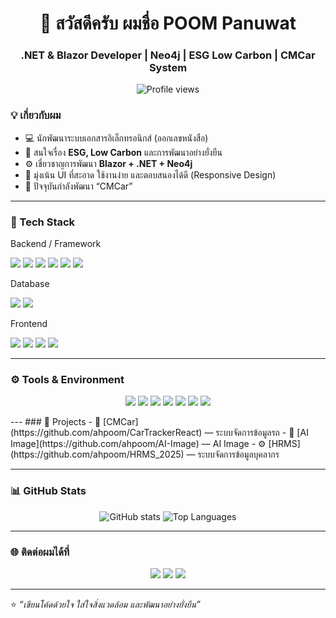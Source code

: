 <!-- 👋 Hi there section -->
<h1 align="center">👋 สวัสดีครับ ผมชื่อ POOM Panuwat</h1>
<h3 align="center">.NET & Blazor Developer | Neo4j | ESG Low Carbon | CMCar System</h3>

<p align="center">
  <img src="https://komarev.com/ghpvc/?username=ahpoom&color=brightgreen&style=for-the-badge" alt="Profile views" />
</p>



### 💡 เกี่ยวกับผม
- 💻 นักพัฒนาระบบเอกสารอิเล็กทรอนิกส์ (ออกเลขหนังสือ)
- 🌱 สนใจเรื่อง **ESG, Low Carbon** และการพัฒนาอย่างยั่งยืน
- ⚙️ เชี่ยวชาญการพัฒนา **Blazor + .NET + Neo4j**
- 🎯 มุ่งเน้น UI ที่สะอาด ใช้งานง่าย และตอบสนองได้ดี (Responsive Design)
- 🚀 ปัจจุบันกำลังพัฒนา “CMCar”

---

### 🧠 Tech Stack
<p align="center">
  <p>Backend / Framework</p>
  <img src="https://img.shields.io/badge/.NET-512BD4?style=for-the-badge&logo=dotnet&logoColor=white" />
  <img src="https://img.shields.io/badge/Blazor-5C2D91?style=for-the-badge&logo=blazor&logoColor=white" />
  <img src="https://img.shields.io/badge/C%23-239120?style=for-the-badge&logo=c-sharp&logoColor=white" />
  <img src="https://img.shields.io/badge/Java-007396?style=for-the-badge&logo=java&logoColor=white" />
  <img src="https://img.shields.io/badge/Node.js-339933?style=for-the-badge&logo=node.js&logoColor=white" />
  <img src="https://img.shields.io/badge/Express.js-000000?style=for-the-badge&logo=express&logoColor=white" />

  <p>Database</p>
  <!-- Database -->
  <img src="https://img.shields.io/badge/Neo4j-008CC1?style=for-the-badge&logo=neo4j&logoColor=white" />
  <img src="https://img.shields.io/badge/PostgreSQL-336791?style=for-the-badge&logo=postgresql&logoColor=white" />

  <p>Frontend</p>
  <!-- Frontend -->
  <img src="https://img.shields.io/badge/React-20232A?style=for-the-badge&logo=react&logoColor=61DAFB" />
  <img src="https://img.shields.io/badge/React_Native-20232A?style=for-the-badge&logo=react&logoColor=61DAFB" />
  <img src="https://img.shields.io/badge/JavaScript-F7DF1E?style=for-the-badge&logo=javascript&logoColor=black" />
  <img src="https://img.shields.io/badge/C-00599C?style=for-the-badge&logo=c&logoColor=white" />
</p>

---
### ⚙️ Tools & Environment
<p align="center">
  <img src="https://img.shields.io/badge/Visual%20Studio-5C2D91?style=for-the-badge&logo=visualstudio&logoColor=white" />
  <img src="https://img.shields.io/badge/Visual%20Studio%20Code-0078d7?style=for-the-badge&logo=visual-studio-code&logoColor=white" />
  <img src="https://img.shields.io/badge/Postman-FF6C37?style=for-the-badge&logo=postman&logoColor=white" />
  <img src="https://img.shields.io/badge/Git-F05032?style=for-the-badge&logo=git&logoColor=white" />
  <img src="https://img.shields.io/badge/GitHub-181717?style=for-the-badge&logo=github&logoColor=white" />
  <img src="https://img.shields.io/badge/Figma-F24E1E?style=for-the-badge&logo=figma&logoColor=white" />
  <img src="https://img.shields.io/badge/Windows-0078D6?style=for-the-badge&logo=windows&logoColor=white" />
</p>
---
### 📂 Projects
- 📄 [CMCar](https://github.com/ahpoom/CarTrackerReact) — ระบบจัดการข้อมูลรถ
- 🌿 [AI Image](https://github.com/ahpoom/AI-Image) — AI Image 
- ⚙️ [HRMS](https://github.com/ahpoom/HRMS_2025) — ระบบจัดการข้อมูลบุคลากร

---

### 📊 GitHub Stats
<p align="center">
  <img src="https://github-readme-stats.vercel.app/api?username=ahpoom&show_icons=true&theme=tokyonight" alt="GitHub stats" />
  <img src="https://github-readme-stats.vercel.app/api/top-langs/?username=ahpoom&layout=compact&theme=tokyonight" alt="Top Languages" />
</p>

---

### 🌐 ติดต่อผมได้ที่
<p align="center">
  <a href="mailto:poompoom11234567@gmail.com"><img src="https://img.shields.io/badge/Email-poompoom11234567@gmail.com-red?style=for-the-badge&logo=gmail&logoColor=white" /></a>
  <a href="https://linkedin.com/in/ภานุวัฒน์-บัวเพชร-ahpoom-aiya-95831a285"><img src="https://img.shields.io/badge/LinkedIn-ภานุวัฒน์-บัวเพชร-ahpoom-aiya-95831a285-blue?style=for-the-badge&logo=linkedin&logoColor=white" /></a>
  <a href="https://github.com/ahpoom"><img src="https://img.shields.io/badge/GitHub-ahpoom-black?style=for-the-badge&logo=github&logoColor=white" /></a>
</p>

---

⭐️ *“เขียนโค้ดด้วยใจ ใส่ใจสิ่งแวดล้อม และพัฒนาอย่างยั่งยืน”*
